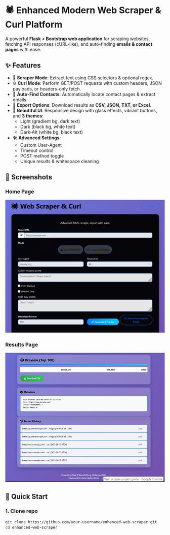 # 🕷️ Enhanced Modern Web Scraper & Curl Platform  

A powerful **Flask + Bootstrap web application** for scraping websites, fetching API responses (cURL-like), and auto-finding **emails & contact pages** with ease.  

## ✨ Features  
- 🔎 **Scraper Mode**: Extract text using CSS selectors & optional regex.  
- 🌐 **Curl Mode**: Perform GET/POST requests with custom headers, JSON payloads, or headers-only fetch.  
- 📧 **Auto-Find Contacts**: Automatically locate contact pages & extract emails.  
- 📂 **Export Options**: Download results as **CSV, JSON, TXT, or Excel**.  
- 🎨 **Beautiful UI**: Responsive design with glass effects, vibrant buttons, and **3 themes**:  
  - Light (gradient bg, dark text)  
  - Dark (black bg, white text)  
  - Dark-Alt (white bg, black text)  
- 🛠️ **Advanced Settings**:  
  - Custom User-Agent  
  - Timeout control  
  - POST method toggle  
  - Unique results & whitespace cleaning  

## 📸 Screenshots

### Home Page
![Home Page](screenshots/homepage.png)

### Results Page
![Results Dark](screenshots/results-dark.png)
 


## 🚀 Quick Start  

### 1. Clone repo  
```bash
git clone https://github.com/your-username/enhanced-web-scraper.git
cd enhanced-web-scraper
